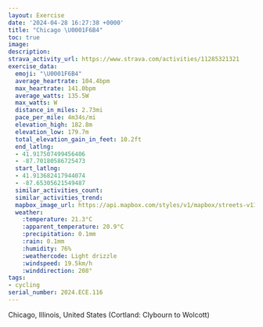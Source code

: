 ```yaml
---
layout: Exercise
date: '2024-04-28 16:27:38 +0000'
title: "Chicago \U0001F6B4"
toc: true
image:
description:
strava_activity_url: https://www.strava.com/activities/11285321321
exercise_data:
  emoji: "\U0001F6B4"
  average_heartrate: 104.4bpm
  max_heartrate: 141.0bpm
  average_watts: 135.5W
  max_watts: W
  distance_in_miles: 2.73mi
  pace_per_mile: 4m34s/mi
  elevation_high: 182.8m
  elevation_low: 179.7m
  total_elevation_gain_in_feet: 10.2ft
  end_latlng:
  - 41.917507499456406
  - -87.70180586725473
  start_latlng:
  - 41.913682417944074
  - -87.65305621549487
  similar_activities_count:
  similar_activities_trend:
  mapbox_image_url: https://api.mapbox.com/styles/v1/mapbox/streets-v11/static/path-5+787af2-1.0(mqy~Fze_vOmHfLkBlCFBTVDR%40j%40AhCJ%7CJ%40~GApADjCdBlLJx%40D%7C%40X%60ALv%40Jr%40HrA%60%40to%40%40nFCjAGPMLSDU%40gDB%7DAHOFGFENCV%60%40bt%40%3FdCHvVFp%5CAjHDhH),pin-s-s+e5b22e(-87.6555,41.91527),pin-s-f+89ae00(-87.69859000000001,41.917500000000004)/auto/800x800?access_token=pk.eyJ1Ijoiam9zaGJlY2ttYW4iLCJhIjoiY205eWR2aDd1MWZ6djJrbXc4a3M0bWZleiJ9.XiG9OWkNcZk2QzjJbxLB4A
  weather:
    :temperature: 21.3°C
    :apparent_temperature: 20.9°C
    :precipitation: 0.1mm
    :rain: 0.1mm
    :humidity: 76%
    :weathercode: Light drizzle
    :windspeed: 19.5km/h
    :winddirection: 208°
tags:
- cycling
serial_number: 2024.ECE.116
---
```

Chicago, Illinois, United States (Cortland: Clybourn to Wolcott)
